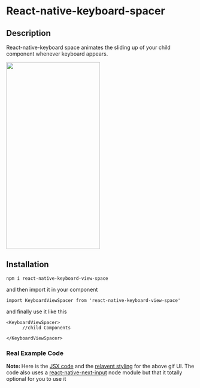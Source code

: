 # React-native-keyboard-spacer

## Description
React-native-keyboard space animates the sliding up of your child component whenever keyboard appears.

 <img src="https://user-images.githubusercontent.com/32276134/61786668-d01e8a80-ae2b-11e9-978c-5ca20b3cf92f.gif"  width="250" height="500">

## Installation

```
npm i react-native-keyboard-view-space
```

and then import it in your component 

```
import KeyboardViewSpacer from 'react-native-keyboard-view-space'
```

and finally use it like this 
```
<KeyboardViewSpacer>
      //child Components 
      
</KeyboardViewSpacer>
```

### Real Example Code

<strong> Note: </strong> Here is the [JSX code](https://github.com/irohitb/react-native-keyboard-spacer/blob/master/example.js) and the [relavent styling](https://github.com/irohitb/react-native-keyboard-spacer/blob/master/example.stylesheet.js) for the above gif UI. The  code also uses a [react-native-next-input]( https://www.npmjs.com/package/react-native-next-input) node module but that it totally optional for you to use it 


